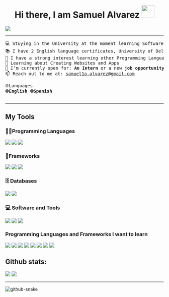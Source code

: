 <h1 align="center">Hi there, I am Samuel Alvarez <img src="https://raw.githubusercontent.com/iampavangandhi/iampavangandhi/master/gifs/Hi.gif" width="40px"/></h1>

![](https://komarev.com/ghpvc/?username=SamuLalvarezDev&color=3082db&label=visitors)


<hr>

<pre>
💻 Stuying in the University at the moment learning Software Development
📚 I have 2 English language certificates, University of Delaware at USA  B1+, Colombo American at Colombia B2.
📝 I have a strong interest learning other Programming Languages
🌱 Learning about Creating Websites and Apps
🤔 I’m currently open for: <b>An Intern</b> or a new <b>job opportunity</b>.
📫 Reach out to me at: <a href="samuel1a.alvarez@gmail.com">samuel1a.alvarez@gmail.com</a>
  
🌐Languages
<b>🌐English 🌐Spanish</b>

</pre>

<hr>

## My Tools

### 👨‍💻Programming Languages
<span>
  <img src="https://img.shields.io/badge/html5-%23E34F26.svg?style=for-the-badge&logo=html5&logoColor=white">
  <img src="https://img.shields.io/badge/css3-%231572B6.svg?style=for-the-badge&logo=css3&logoColor=white">
  <img src="https://img.shields.io/badge/python-3670A0?style=for-the-badge&logo=python&logoColor=ffdd54">
</span>

### 🧰Frameworks
<span>
  <img src="https://img.shields.io/badge/bootstrap-%238511FA.svg?style=for-the-badge&logo=bootstrap&logoColor=white">
  <img src="https://img.shields.io/badge/django-%23092E20.svg?style=for-the-badge&logo=django&logoColor=white">
  <img src="https://img.shields.io/badge/react-%2320232a.svg?style=for-the-badge&logo=react&logoColor=%2361DAFB">
</span>

### 🗄️ Databases

<p>
    <img src="https://img.shields.io/badge/MongoDB-%234ea94b.svg?style=for-the-badge&logo=mongodb&logoColor=white">
    <img src ="https://img.shields.io/badge/mysql-4479A1.svg?style=for-the-badge&logo=mysql&logoColor=white">
</p>

### 💻 Software and Tools
<span>
  <img src="https://img.shields.io/badge/github-%23121011.svg?style=for-the-badge&logo=github&logoColor=white">
  <img src ="https://img.shields.io/badge/git-%23F05033.svg?style=for-the-badge&logo=git&logoColor=white">
  <img src ="https://img.shields.io/badge/Visual%20Studio%20Code-0078d7.svg?style=for-the-badge&logo=visual-studio-code&logoColor=white">
</span>
  
### Programming Languages and Frameworks I want to learn
<span>
  <img src="https://img.shields.io/badge/lua-%232C2D72.svg?style=for-the-badge&logo=lua&logoColor=white">
  <img src="https://img.shields.io/badge/typescript-%23007ACC.svg?style=for-the-badge&logo=typescript&logoColor=white">
  <img src="https://img.shields.io/badge/javascript-%23323330.svg?style=for-the-badge&logo=javascript&logoColor=%23F7DF1E">
  <img src="https://img.shields.io/badge/c-%2300599C.svg?style=for-the-badge&logo=c&logoColor=white">
  <img src="https://img.shields.io/badge/c++-%2300599C.svg?style=for-the-badge&logo=c%2B%2B&logoColor=white">
  <img src="https://img.shields.io/badge/angular-%23DD0031.svg?style=for-the-badge&logo=angular&logoColor=white">
  <img src="https://img.shields.io/badge/astro-%232C2052.svg?style=for-the-badge&logo=astro&logoColor=white">
  <img src="https://img.shields.io/badge/tailwindcss-%2338B2AC.svg?style=for-the-badge&logo=tailwind-css&logoColor=white">
</span>


<h2>Github stats:</h2> 

[![](https://github-readme-stats.vercel.app/api?username=samulalvarez&show_icons=true&theme=tokyonight&hide_border=true&locale=en)](https://github.com/SamuLalvarezDev)
[![](https://github-readme-streak-stats.herokuapp.com/?user=samulalvarez&theme=material-palenight)](https://github.com/SamuLalvarezDev)

----

<picture>
  <source media="(prefers-color-scheme: dark)" srcset="https://raw.githubusercontent.com/SamuLalvarezDev/SamuLalvarezDev/output/github-snake-dark.svg" />
  <source media="(prefers-color-scheme: light)" srcset="https://raw.githubusercontent.com/SamuLalvarezDev/SamuLalvarezDev/output/github-snake.svg" />
  <img alt="github-snake" src="https://raw.githubusercontent.com/SamuLalvarezDev/SamuLalvarezDev/output/github-snake.svg" />
</picture>



